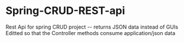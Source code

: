 # Spring-CRUD-REST-api
Rest Api for spring CRUD project -- returns JSON data instead of GUIs 
Editted so that the Controller methods consume application/json data
